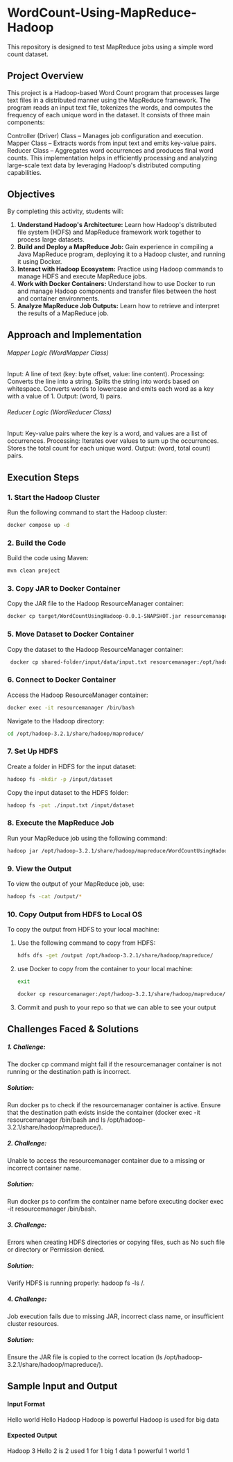 
# WordCount-Using-MapReduce-Hadoop

This repository is designed to test MapReduce jobs using a simple word count dataset.

## Project Overview

This project is a Hadoop-based Word Count program that processes large text files in a distributed manner using the MapReduce framework. The program reads an input text file, tokenizes the words, and computes the frequency of each unique word in the dataset. It consists of three main components:

Controller (Driver) Class – Manages job configuration and execution.
Mapper Class – Extracts words from input text and emits key-value pairs.
Reducer Class – Aggregates word occurrences and produces final word counts.
This implementation helps in efficiently processing and analyzing large-scale text data by leveraging Hadoop's distributed computing capabilities.

## Objectives

By completing this activity, students will:

1. **Understand Hadoop's Architecture:** Learn how Hadoop's distributed file system (HDFS) and MapReduce framework work together to process large datasets.
2. **Build and Deploy a MapReduce Job:** Gain experience in compiling a Java MapReduce program, deploying it to a Hadoop cluster, and running it using Docker.
3. **Interact with Hadoop Ecosystem:** Practice using Hadoop commands to manage HDFS and execute MapReduce jobs.
4. **Work with Docker Containers:** Understand how to use Docker to run and manage Hadoop components and transfer files between the host and container environments.
5. **Analyze MapReduce Job Outputs:** Learn how to retrieve and interpret the results of a MapReduce job.

## Approach and Implementation

###### Mapper Logic (WordMapper Class)

Input: A line of text (key: byte offset, value: line content).
Processing:
Converts the line into a string.
Splits the string into words based on whitespace.
Converts words to lowercase and emits each word as a key with a value of 1.
Output: (word, 1) pairs.
###### Reducer Logic (WordReducer Class)

Input: Key-value pairs where the key is a word, and values are a list of occurrences.
Processing:
Iterates over values to sum up the occurrences.
Stores the total count for each unique word.
Output: (word, total count) pairs.

## Execution Steps

### 1. **Start the Hadoop Cluster**

Run the following command to start the Hadoop cluster:

```bash
docker compose up -d
```

### 2. **Build the Code**

Build the code using Maven:

```bash
mvn clean project
```

### 3. **Copy JAR to Docker Container**

Copy the JAR file to the Hadoop ResourceManager container:

```bash
docker cp target/WordCountUsingHadoop-0.0.1-SNAPSHOT.jar resourcemanager:/opt/hadoop-3.2.1/share/hadoop/mapreduce/
```

### 5. **Move Dataset to Docker Container**

Copy the dataset to the Hadoop ResourceManager container:

```bash
 docker cp shared-folder/input/data/input.txt resourcemanager:/opt/hadoop-3.2.1/share/hadoop/mapreduce/
```

### 6. **Connect to Docker Container**

Access the Hadoop ResourceManager container:

```bash
docker exec -it resourcemanager /bin/bash
```

Navigate to the Hadoop directory:

```bash
cd /opt/hadoop-3.2.1/share/hadoop/mapreduce/
```

### 7. **Set Up HDFS**

Create a folder in HDFS for the input dataset:

```bash
hadoop fs -mkdir -p /input/dataset
```

Copy the input dataset to the HDFS folder:

```bash
hadoop fs -put ./input.txt /input/dataset
```

### 8. **Execute the MapReduce Job**

Run your MapReduce job using the following command:

```bash
hadoop jar /opt/hadoop-3.2.1/share/hadoop/mapreduce/WordCountUsingHadoop-0.0.1-SNAPSHOT.jar com.example.controller.Controller /input/dataset/input.txt /output
```

### 9. **View the Output**

To view the output of your MapReduce job, use:

```bash
hadoop fs -cat /output/*
```

### 10. **Copy Output from HDFS to Local OS**

To copy the output from HDFS to your local machine:

1. Use the following command to copy from HDFS:
    ```bash
    hdfs dfs -get /output /opt/hadoop-3.2.1/share/hadoop/mapreduce/
    ```

2. use Docker to copy from the container to your local machine:
   ```bash
   exit 
   ```
    ```bash
    docker cp resourcemanager:/opt/hadoop-3.2.1/share/hadoop/mapreduce/output/ shared-folder/output/
    ```
3. Commit and push to your repo so that we can able to see your output

## Challenges Faced & Solutions

##### 1. Challenge: 
The docker cp command might fail if the resourcemanager container is not running or the destination path is incorrect.
##### Solution:
Run docker ps to check if the resourcemanager container is active.
Ensure that the destination path exists inside the container (docker exec -it resourcemanager /bin/bash and ls /opt/hadoop-3.2.1/share/hadoop/mapreduce/).

##### 2. Challenge: 
Unable to access the resourcemanager container due to a missing or incorrect container name.
##### Solution:
Run docker ps to confirm the container name before executing docker exec -it resourcemanager /bin/bash.

##### 3. Challenge: 
Errors when creating HDFS directories or copying files, such as No such file or directory or Permission denied.
##### Solution:
Verify HDFS is running properly: hadoop fs -ls /.

##### 4. Challenge: 
Job execution fails due to missing JAR, incorrect class name, or insufficient cluster resources.
##### Solution:
Ensure the JAR file is copied to the correct location (ls /opt/hadoop-3.2.1/share/hadoop/mapreduce/).

## Sample Input and Output

#### Input Format

Hello world
Hello Hadoop
Hadoop is powerful
Hadoop is used for big data
    
#### Expected Output

Hadoop 3
Hello 2
is 2
used 1
for 1
big 1
data 1
powerful 1
world 1
    
